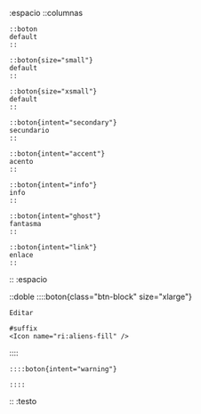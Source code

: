 :espacio
::columnas

    ::boton
    default
    ::

    ::boton{size="small"}
    default
    ::

    ::boton{size="xsmall"}
    default
    ::

    ::boton{intent="secondary"}
    secundario
    ::

    ::boton{intent="accent"}
    acento
    ::

    ::boton{intent="info"}
    info
    ::

    ::boton{intent="ghost"}
    fantasma
    ::

    ::boton{intent="link"}
    enlace
    ::

::
:espacio

::doble
	::::boton{class="btn-block" size="xlarge"}

	Editar

	#suffix
	<Icon name="ri:aliens-fill" />
		
  ::::

	::::boton{intent="warning"}

	::::
:: 
:testo
